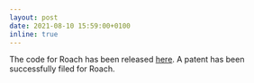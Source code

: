 ```yaml
---
layout: post
date: 2021-08-10 15:59:00+0100
inline: true
---
```


The code for Roach has been released <a href="https://github.com/zhejz/carla-roach/">here</a>. A patent has been successfully filed for Roach.